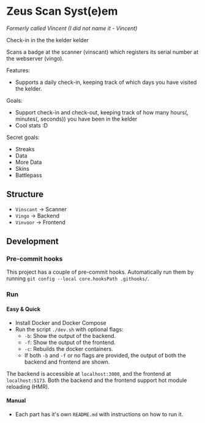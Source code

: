 # Zeus Scan Syst(e)em

_Formerly called Vincent (I did not name it - Vincent)_

Check-in in the the kelder kelder

Scans a badge at the scanner (vinscant) which registers its serial number at the webserver (vingo).

Features:

- Supports a daily check-in, keeping track of which days you have visited the kelder.

Goals:

- Support check-in and check-out, keeping track of how many hours(, minutes(, seconds)) you have been in the kelder
- Cool stats :D

Secret goals:

- Streaks
- Data
- More Data
- Skins
- Battlepass

## Structure

- `Vinscant` -> Scanner
- `Vingo` -> Backend
- `Vinvoor` -> Frontend

## Development

### Pre-commit hooks

This project has a couple of pre-commit hooks.
Automatically run them by running `git config --local core.hooksPath .githooks/`.

### Run

#### Easy & Quick

- Install Docker and Docker Compose
- Run the script `./dev.sh` with optional flags:
  - `-b`: Show the output of the backend.
  - `-f`: Show the output of the frontend.
  - `-c`: Rebuilds the docker containers.
  - If both `-b` and `-f` or no flags are provided, the output of both the backend and frontend are shown.

The backend is accessible at `localhost:3000`, and the frontend at `localhost:5173`.
Both the backend and the frontend support hot module reloading (HMR).

#### Manual

- Each part has it's own `README.md` with instructions on how to run it.
